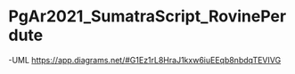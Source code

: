 # PgAr2021_SumatraScript_RovinePerdute
-UML
https://app.diagrams.net/#G1Ez1rL8HraJ1kxw6iuEEqb8nbdqTEVIVG
